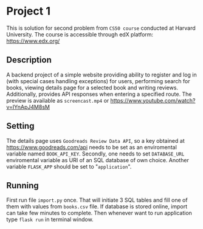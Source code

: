 # Project 1

This is solution for second problem from `CS50 course` conducted at Harvard University. The course is accessible through edX platform: https://www.edx.org/

## Description

A backend project of a simple website providing ability to register and log in (with special cases handling exceptions) for users, performing search for books, viewing details page for a selected book and writing reviews. Additionally, provides API responses when entering a specified route. The preview is available as `screencast.mp4` or https://www.youtube.com/watch?v=IYnApJ4M8sM

## Setting

The details page uses `Goodreads Review Data API`, so a key obtained at https://www.goodreads.com/api needs to be set as an enviromental variable named `BOOK_API_KEY`. Secondly, one needs to set `DATABASE_URL` enviromental variable as URI of an SQL database of own choice. Another variable `FLASK_APP` should be set to "`application`".

## Running

First run file `import.py` once. That will initiate 3 SQL tables and fill one of them with values from `books.csv` file. If database is stored online, import can take few minutes to complete. Then whenever want to run application type `flask run` in terminal window. 
